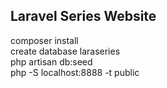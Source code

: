 ## Laravel Series Website

composer install  
create database laraseries  
php artisan db:seed  
php -S localhost:8888 -t public